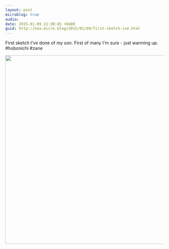 ```yaml
---
layout: post
microblog: true
audio: 
date: 2015-01-09 22:30:45 +0400
guid: http://kaa.micro.blog/2015/01/09/first-sketch-ive.html
---
```

First sketch I've done of my son. First of many I'm sure - just warming up. #hobonichi #zane

<img src="https://micro.kaa.bz/uploads/2018/0ffe082433.jpg" width="600" height="600" />
